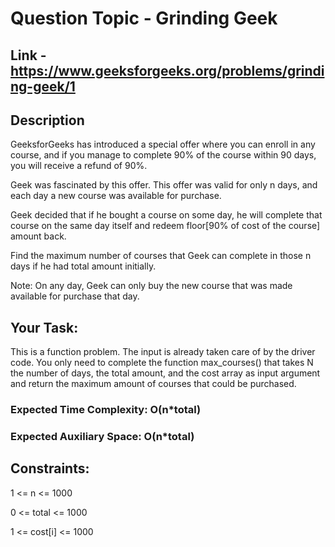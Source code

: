 # Question Topic - Grinding Geek


## Link - https://www.geeksforgeeks.org/problems/grinding-geek/1


## Description

GeeksforGeeks has introduced a special offer where you can enroll in any course, and if you manage to complete 90% of the course within 90 days, you will receive a refund of 90%.

Geek was fascinated by this offer. This offer was valid for only n days, and each day a new course was available for purchase. 

Geek decided that if he bought a course on some day, he will complete that course on the same day itself and redeem floor[90% of cost of the course] amount back. 

Find the maximum number of courses that Geek can complete in those n days if he had total amount initially.

Note: On any day, Geek can only buy the new course that was made available for purchase that day.

## Your Task:
This is a function problem. The input is already taken care of by the driver code. 
You only need to complete the function max_courses() that takes N the number of days, the total amount, and the cost array as input argument and return the maximum amount of courses that could be purchased.

### Expected Time Complexity: O(n*total)

### Expected Auxiliary Space: O(n*total)

## Constraints:

1 <= n <= 1000

0 <= total <= 1000

1 <= cost[i] <= 1000

